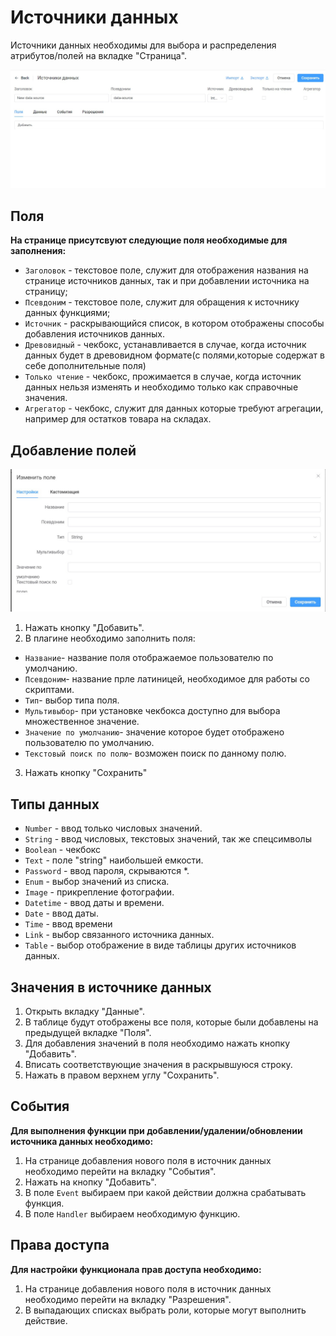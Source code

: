 # Источники данных

Источники данных необходимы для выбора и распределения атрибутов/полей на вкладке "Страница".

![Источник данных](images/datasource1.jpg)

## Поля

**На странице присутсвуют следующие поля необходимые для заполнения:**

- `Заголовок` - текстовое поле, служит для отображения названия на странице источников данных, так и при добавлении источника на страницу;
- `Псевдоним` - текстовое поле, служит для обращения к источнику данных функциями;
- `Источник` - раскрывающийся список, в котором отображены способы добавления источников данных.
- `Древовидный` - чекбокс, устанавливается в случае, когда источник данных будет в древовидном формате(с полями,которые содержат в себе дополнительные поля)
- `Только чтение` - чекбокс, прожимается в случае, когда источник данных нельзя изменять и необходимо только как справочные значения.
- `Агрегатор` - чекбокс, служит для данных которые требуют агрегации, например для остатков товара на складах.

## Добавление полей

![Источник данных](images/datasource2.jpg)

1.  Нажать кнопку "Добавить".
2.  В плагине необходимо заполнить поля:

- `Название`- название поля отображаемое пользователю по умолчанию.
- `Псевдоним`- название прле латиницей, необходимое для работы со скриптами.
- `Тип`- выбор типа поля.
- `Мультивыбор`- при установке чекбокса доступно для выбора множественное значение.
- `Значение по умолчанию`- значение которое будет отображено пользователю по умолчанию.
- `Текстовый поиск по полю`- возможен поиск по данному полю.

3. Нажать кнопку "Сохранить"

## Типы данных

- `Number` - ввод только числовых значений.
- `String` - ввод числовых, текстовых значений, так же спецсимволы
- `Boolean` - чекбокс
- `Text` - поле "string" наибольшей емкости.
- `Password` - ввод пароля, скрываются \*.
- `Enum` - выбор значений из списка.
- `Image` - прикрепление фотографии.
- `Datetime` - ввод даты и времени.
- `Date` - ввод даты.
- `Time` - ввод времени
- `Link` - выбор связанного источника данных.
- `Table` - выбор отображение в виде таблицы других источников данных.

## Значения в источнике данных

1. Открыть вкладку "Данные".
2. В таблице будут отображены все поля, которые были добавлены на предыдущей вкладке "Поля".
3. Для добавления значений в поля необходимо нажать кнопку "Добавить".
4. Вписать соответствующие значения в раскрывшуюся строку.
5. Нажать в правом верхнем углу "Сохранить".

## События

**Для выполнения функции при добавлении/удалении/обновлении источника данных необходимо:**

1. На странице добавления нового поля в источник данных необходимо перейти на вкладку "События".
2. Нажать на кнопку "Добавить".
3. В поле `Event` выбираем при какой действии должна срабатывать функция.
4. В поле `Handler` выбираем необходимую функцию.

## Права доступа

**Для настройки функционала прав доступа необходимо:**

1. На странице добавления нового поля в источник данных необходимо перейти на вкладку "Разрешения".
2. В выпадающих списках выбрать роли, которые могут выполнить действие.
